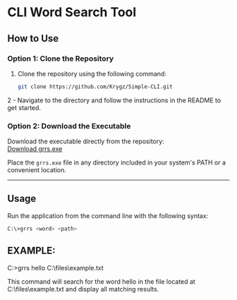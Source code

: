 # CLI Word Search Tool

## How to Use

### Option 1: Clone the Repository

1. Clone the repository using the following command:  
   ```bash
   git clone https://github.com/Krygz/Simple-CLI.git

  2 - Navigate to the directory and follow the instructions in the README to get started.



### Option 2: Download the Executable

Download the executable directly from the repository:  
[Download grrs.exe](https://github.com/Krygz/Simple-CLI/raw/refs/heads/main/grrs.exe)

Place the `grrs.exe` file in any directory included in your system's PATH or a convenient location.

---

## Usage

Run the application from the command line with the following syntax:  
```bash
C:\>grrs <word> <path>
```
## EXAMPLE:

C:\>grrs hello C:\files\example.txt


This command will search for the word hello in the file located at C:\files\example.txt and display all matching results.
